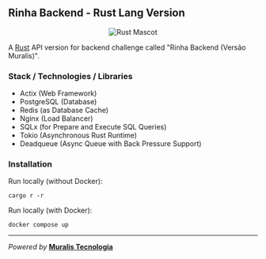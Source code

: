 ## Rinha Backend - Rust Lang Version

<center>
<img alt="Rust Mascot" src="https://rustacean.net/assets/rustacean-flat-happy.png">
</center>

A [Rust](https://www.rust-lang.org) API version for backend challenge called "Rinha Backend (Versão Muralis)".

### Stack / Technologies / Libraries

- Actix (Web Framework)
- PostgreSQL (Database)
- Redis (as Database Cache)
- Nginx (Load Balancer)
- SQLx (for Prepare and Execute SQL Queries)
- Tokio (Asynchronous Rust Runtime)
- Deadqueue (Async Queue with Back Pressure Support)

### Installation

Run locally (without Docker):
```
cargo r -r
```
Run locally (with Docker):
```
docker compose up
```

---
_Powered by_ **[Muralis Tecnologia](https://muralis.com.br/)**